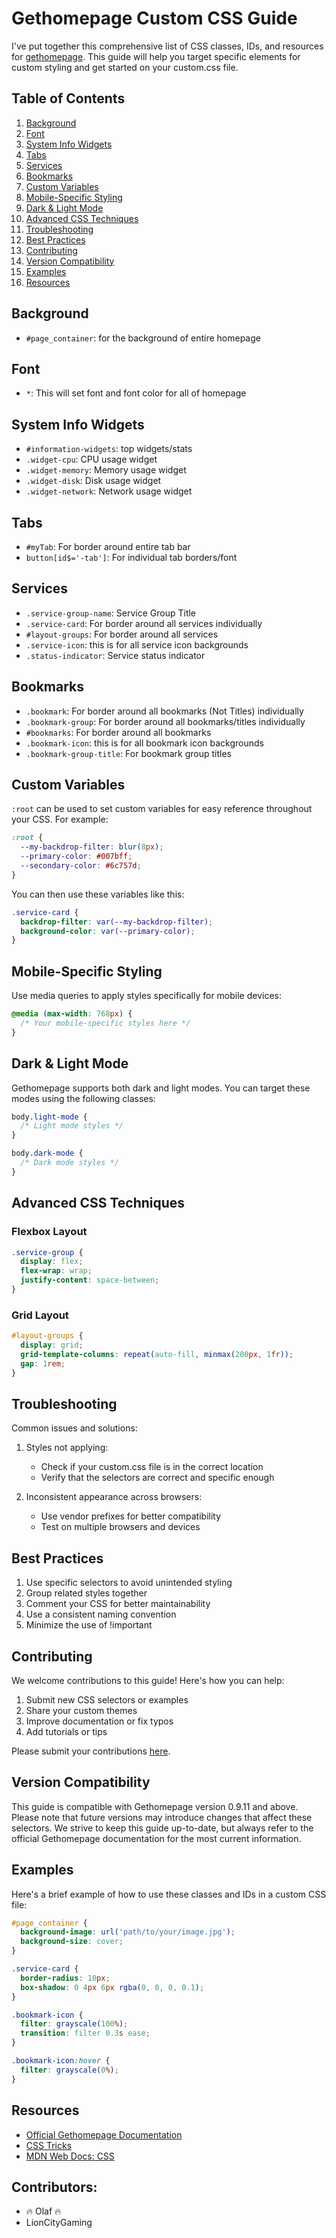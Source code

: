 # Gethomepage Custom CSS Guide

I've put together this comprehensive list of CSS classes, IDs, and resources for [gethomepage](https://gethomepage.dev/). This guide will help you target specific elements for custom styling and get started on your custom.css file.

## Table of Contents
1. [Background](#background)
2. [Font](#font)
3. [System Info Widgets](#system-info-widgets)
4. [Tabs](#tabs)
5. [Services](#services)
6. [Bookmarks](#bookmarks)
7. [Custom Variables](#custom-variables)
8. [Mobile-Specific Styling](#mobile-specific-styling)
9. [Dark & Light Mode](#dark-&-light-mode)
10. [Advanced CSS Techniques](#advanced-css-techniques)
11. [Troubleshooting](#troubleshooting)
12. [Best Practices](#best-practices)
13. [Contributing](#contributing)
14. [Version Compatibility](#version-compatibility)
15. [Examples](#examples)
16. [Resources](#resources)

## Background
- `#page_container`: for the background of entire homepage

## Font
- `*`: This will set font and font color for all of homepage

## System Info Widgets
- `#information-widgets`: top widgets/stats
- `.widget-cpu`: CPU usage widget
- `.widget-memory`: Memory usage widget
- `.widget-disk`: Disk usage widget
- `.widget-network`: Network usage widget

## Tabs
- `#myTab`: For border around entire tab bar
- `button[id$='-tab']`: For individual tab borders/font

## Services
- `.service-group-name`: Service Group Title
- `.service-card`: For border around all services individually
- `#layout-groups`: For border around all services
- `.service-icon`: this is for all service icon backgrounds
- `.status-indicator`: Service status indicator

## Bookmarks
- `.bookmark`: For border around all bookmarks (Not Titles) individually
- `.bookmark-group`: For border around all bookmarks/titles individually
- `#bookmarks`: For border around all bookmarks
- `.bookmark-icon`: this is for all bookmark icon backgrounds
- `.bookmark-group-title`: For bookmark group titles

## Custom Variables
`:root` can be used to set custom variables for easy reference throughout your CSS. For example:

```css
:root {
  --my-backdrop-filter: blur(8px);
  --primary-color: #007bff;
  --secondary-color: #6c757d;
}
```

You can then use these variables like this:

```css
.service-card {
  backdrop-filter: var(--my-backdrop-filter);
  background-color: var(--primary-color);
}
```

## Mobile-Specific Styling
Use media queries to apply styles specifically for mobile devices:

```css
@media (max-width: 768px) {
  /* Your mobile-specific styles here */
}
```

## Dark & Light Mode
Gethomepage supports both dark and light modes. You can target these modes using the following classes:

```css
body.light-mode {
  /* Light mode styles */
}

body.dark-mode {
  /* Dark mode styles */
}
```

## Advanced CSS Techniques
### Flexbox Layout
```css
.service-group {
  display: flex;
  flex-wrap: wrap;
  justify-content: space-between;
}
```

### Grid Layout
```css
#layout-groups {
  display: grid;
  grid-template-columns: repeat(auto-fill, minmax(200px, 1fr));
  gap: 1rem;
}
```

## Troubleshooting
Common issues and solutions:

1. Styles not applying:
   - Check if your custom.css file is in the correct location
   - Verify that the selectors are correct and specific enough

2. Inconsistent appearance across browsers:
   - Use vendor prefixes for better compatibility
   - Test on multiple browsers and devices

## Best Practices
1. Use specific selectors to avoid unintended styling
2. Group related styles together
3. Comment your CSS for better maintainability
4. Use a consistent naming convention
5. Minimize the use of !important

## Contributing
We welcome contributions to this guide! Here's how you can help:

1. Submit new CSS selectors or examples
2. Share your custom themes
3. Improve documentation or fix typos
4. Add tutorials or tips

Please submit your contributions [here](https://github.com/10mfox/gethomepage-Custom.CSS/discussions/categories/contributions).

## Version Compatibility
This guide is compatible with Gethomepage version 0.9.11 and above. Please note that future versions may introduce changes that affect these selectors. We strive to keep this guide up-to-date, but always refer to the official Gethomepage documentation for the most current information.

## Examples
Here's a brief example of how to use these classes and IDs in a custom CSS file:

```css
#page_container {
  background-image: url('path/to/your/image.jpg');
  background-size: cover;
}

.service-card {
  border-radius: 10px;
  box-shadow: 0 4px 6px rgba(0, 0, 0, 0.1);
}

.bookmark-icon {
  filter: grayscale(100%);
  transition: filter 0.3s ease;
}

.bookmark-icon:hover {
  filter: grayscale(0%);
}
```

## Resources
- [Official Gethomepage Documentation](https://gethomepage.dev/)
- [CSS Tricks](https://css-tricks.com/)
- [MDN Web Docs: CSS](https://developer.mozilla.org/en-US/docs/Web/CSS)

## Contributors:
- 🔥 Olaf 🔥
- LionCityGaming
